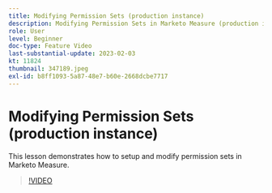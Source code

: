 ```yaml
---
title: Modifying Permission Sets (production instance)
description: Modifying Permission Sets in Marketo Measure (production instance)
role: User
level: Beginner
doc-type: Feature Video
last-substantial-update: 2023-02-03
kt: 11824
thumbnail: 347189.jpeg
exl-id: b8ff1093-5a87-48e7-b60e-2668dcbe7717
---
```

# Modifying Permission Sets (production instance)

This lesson demonstrates how to setup and modify permission sets in Marketo Measure.

>[!VIDEO](https://video.tv.adobe.com/v/347189/?quality=12&learn=on)
